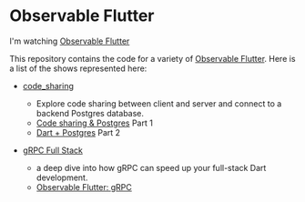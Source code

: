 # Observable Flutter

I'm watching [Observable Flutter](https://www.youtube.com/playlist?list=PLjxrf2q8roU1GHtc2FCHoEZr_v-LqnTZX)

This repository contains the code for a variety of [Observable Flutter](https://www.youtube.com/playlist?list=PLjxrf2q8roU1GHtc2FCHoEZr_v-LqnTZX). Here is a list of the shows represented here:

- [code_sharing](./code_sharing)
  - Explore code sharing between client and server and connect to a backend Postgres database.
  - [Code sharing & Postgres](https://youtu.be/WE-CYXE1xug?list=PLjxrf2q8roU1GHtc2FCHoEZr_v-LqnTZX) Part 1
  - [Dart + Postgres](https://youtu.be/g76H6-MeHHk?list=PLjxrf2q8roU1GHtc2FCHoEZr_v-LqnTZX) Part 2
  
- [gRPC Full Stack](./grpc-full-stack)
  - a deep dive into how gRPC can speed up your full-stack Dart development.
  - [Observable Flutter: gRPC](https://youtu.be/jCbclWBV32o?list=PLjxrf2q8roU1GHtc2FCHoEZr_v-LqnTZX)


